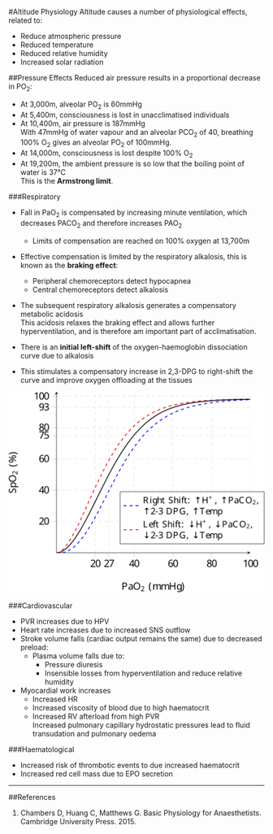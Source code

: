 #Altitude Physiology
Altitude causes a number of physiological effects, related to:
* Reduce atmospheric pressure
* Reduced temperature
* Reduced relative humidity
* Increased solar radiation

##Pressure Effects
Reduced air pressure results in a proportional decrease in PO<sub>2</sub>:
* At 3,000m, alveolar PO<sub>2</sub> is 60mmHg
* At 5,400m, consciousness is lost in unacclimatised individuals
* At 10,400m, air pressure is 187mmHg  
With 47mmHg of water vapour and an alveolar PCO<sub>2</sub> of 40, breathing 100% O<sub>2</sub> gives an alveolar PO<sub>2</sub> of 100mmHg.
* At 14,000m, consciousness is lost despite 100% O<sub>2</sub>
* At 19,200m, the ambient pressure is so low that the boiling point of water is 37°C  
This is the **Armstrong limit**.

###Respiratory
* Fall in PaO<sub>2</sub> is compensated by increasing minute ventilation, which decreases PACO<sub>2</sub> and therefore increases PAO<sub>2</sub>
  * Limits of compensation are reached on 100% oxygen at 13,700m
* Effective compensation is limited by the respiratory alkalosis, this is known as the **braking effect**:
  * Peripheral chemoreceptors detect hypocapnea
  * Central chemoreceptors detect alkalosis
* The subsequent respiratory alkalosis generates a compensatory metabolic acidosis  
This acidosis relaxes the braking effect and allows further hyperventilation, and is therefore am important part of acclimatisation.


* There is an **initial left-shift** of the oxygen-haemoglobin dissociation curve due to alkalosis
* This stimulates a compensatory increase in 2,3-DPG to right-shift the curve and improve oxygen offloading at the tissues


<img src="resources\oxy-hb-curve-shifts.svg">


###Cardiovascular
* PVR increases due to HPV
* Heart rate increases due to increased SNS outflow
* Stroke volume falls (cardiac output remains the same) due to decreased preload:
  * Plasma volume falls due to:
    * Pressure diuresis
    * Insensible losses from hyperventilation and reduce relative humidity
* Myocardial work increases
    * Increased HR
    * Increased viscosity of blood due to high haematocrit
    * Increased RV afterload from high PVR  
    Increased pulmonary capillary hydrostatic pressures lead to fluid transudation and pulmonary oedema

###Haematological
* Increased risk of thrombotic events to due increased haematocrit
* Increased red cell mass due to EPO secretion

---
##References
1. Chambers D, Huang C, Matthews G. Basic Physiology for Anaesthetists. Cambridge University Press. 2015.